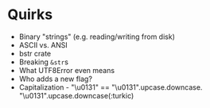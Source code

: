 # Quirks

- Binary "strings" (e.g. reading/writing from disk)
- ASCII vs. ANSI
- bstr crate
- Breaking `&str`s
- What UTF8Error even means
- Who adds a new flag?
- Capitalization - "\u0131" == "\u0131".upcase.downcase. "\u0131".upcase.downcase(:turkic)
